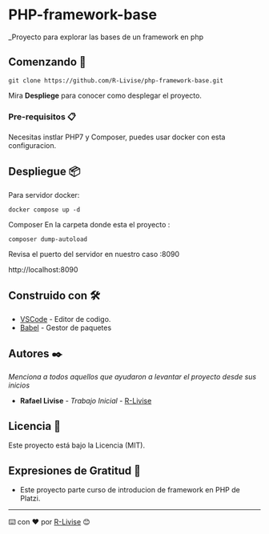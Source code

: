 # PHP-framework-base

\_Proyecto para explorar las bases de un framework en php

## Comenzando 🚀

```
git clone https://github.com/R-Livise/php-framework-base.git
```

Mira **Despliege** para conocer como desplegar el proyecto.

### Pre-requisitos 📋

Necesitas instlar PHP7 y Composer, puedes usar docker con esta configuracion.

## Despliegue 📦

Para servidor docker:

```
docker compose up -d
```

Composer
En la carpeta donde esta el proyecto :

```
composer dump-autoload
```

Revisa el puerto del servidor en nuestro caso :8090

http://localhost:8090

## Construido con 🛠️

- [VSCode](https://code.visualstudio.com/) - Editor de codigo.
- [Babel](https://babeljs.io/) - Gestor de paquetes

## Autores ✒️

_Menciona a todos aquellos que ayudaron a levantar el proyecto desde sus inicios_

- **Rafael Livise** - _Trabajo Inicial_ - [R-Livise](https://github.com/R-Livise)

## Licencia 📄

Este proyecto está bajo la Licencia (MIT).

## Expresiones de Gratitud 🎁

- Este proyecto parte curso de introducion de framework en PHP de Platzi.

---

⌨️ con ❤️ por [R-Livise](https://github.com/R-Livise) 😊